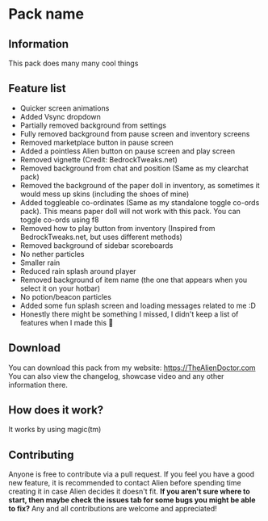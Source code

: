 # Pack name
## Information
This pack does many many cool things
## Feature list
- Quicker screen animations
- Added Vsync dropdown
- Partially removed background from settings
- Fully removed background from pause screen and inventory screens
- Removed marketplace button in pause screen
- Added a pointless Alien button on pause screen and play screen
- Removed vignette (Credit: BedrockTweaks.net)
- Removed background from chat and position (Same as my clearchat pack)
- Removed the background of the paper doll in inventory, as sometimes it would mess up skins (including the shoes of mine)
- Added toggleable co-ordinates (Same as my standalone toggle co-ords pack). This means paper doll will not work with this pack. You can toggle co-ords using f8
- Removed how to play button from inventory (Inspired from BedrockTweaks.net, but uses different methods)
- Removed background of sidebar scoreboards
- No nether particles
- Smaller rain
- Reduced rain splash around player
- Removed background of item name (the one that appears when you select it on your hotbar)
- No potion/beacon particles
- Added some fun splash screen and loading messages related to me :D
- Honestly there might be something I missed, I didn't keep a list of features when I made this :facepalm:
## Download
You can download this pack from my website: https://TheAlienDoctor.com <br>
You can also view the changelog, showcase video and any other information there.
## How does it work?
It works by using magic(tm)
## Contributing
Anyone is free to contribute via a pull request. If you feel you have a good new feature, it is recommended to contact Alien before spending time creating it in case Alien decides it doesn't fit. <b>
If you aren't sure where to start, then maybe check the issues tab for some bugs you might be able to fix? </b>
Any and all contributions are welcome and appreciated!